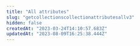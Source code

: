 ```yaml
---
title: "All attributes"
slug: "getcollectionscollectionattributesallv3"
hidden: false
createdAt: "2023-03-24T14:10:57.683Z"
updatedAt: "2023-08-09T16:25:38.444Z"
---
```

